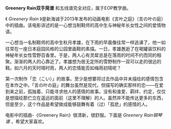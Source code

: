

**Greenery Rain双手简谱** 和五线谱完全对应，属于EOP教学曲。

《 _Greenery Rain_
》是新海诚于2013年发布的动画电影《言叶之庭》（言の叶の庭）中的插曲。该电影讲述的是一心想当制鞋师的高中生与神秘年长女性之间的爱情物语。

一心想当一名制鞋师的高中生秋月孝雄，在下雨的早晨像往常一样逃课了，他一如往常在一座日本庭园风格的公园里画鞋的素描。一日，孝雄邂逅了在喝罐装饮料的神秘年长女性雪野百香里。于是，两人心有灵犀总是在落雨的时间不约而同的相聚。渐渐的两人的心靠近了。孝雄想为居无定所的雪野制作一双可以走的很远的鞋。如六月的天时晴时雨，两人的恋情能否如梅雨初晴呢？

第一次制作「恋（こい）」的故事。至少是想要将过去作品中并未描绘的感情包含在本作之中。「言の叶の庭」的舞台虽然是现代，但描写的确实那样的恋——在爱到来之前，孤独着、只能寻求他人的感情的故事。没有和谁爱、羁绊、约定，仅仅是想描绘那伫立在遥远的面前（这里不理解）的人。虽然并不能传达更多的东西，但是至少，这个作品是希望做成能够鼓舞有着（过）「孤悲」的感情的人。

电影中的插曲-《Greenery Rain》很清新，很舒服。下面是 _Greenery Rain钢琴谱_ ，希望大家喜欢。

